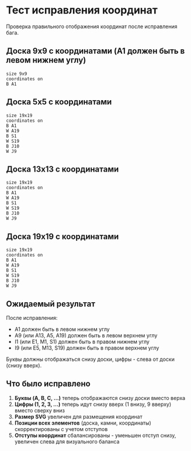 # Тест исправления координат

Проверка правильного отображения координат после исправления бага.

## Доска 9x9 с координатами (A1 должен быть в левом нижнем углу)

```goboard
size 9x9
coordinates on
B A1
```

## Доска 5x5 с координатами

```goboard
size 19x19
coordinates on
B A1
W A19
B S1
W S19
B J10
W J9
```

## Доска 13x13 с координатами

```goboard
size 19x19
coordinates on
B A1
W A19
B S1
W S19
B J10
W J9
```

## Доска 19x19 с координатами

```goboard
size 19x19
coordinates on
B A1
W A19
B S1
W S19
B J10
W J9
```

## Ожидаемый результат

После исправления:
- A1 должен быть в левом нижнем углу
- A9 (или A13, A5, A19) должен быть в левом верхнем углу  
- I1 (или E1, M1, S1) должен быть в правом нижнем углу
- I9 (или E5, M13, S19) должен быть в правом верхнем углу

Буквы должны отображаться снизу доски, цифры - слева от доски (снизу вверх).

## Что было исправлено

1. **Буквы (A, B, C, ...)** теперь отображаются снизу доски вместо верха
2. **Цифры (1, 2, 3, ...)** теперь идут снизу вверх (1 внизу, 9 вверху) вместо сверху вниз
3. **Размер SVG** увеличен для размещения координат
4. **Позиции всех элементов** (доска, камни, координаты) скорректированы с учетом отступов
5. **Отступы координат** сбалансированы - уменьшен отступ снизу, увеличен слева для визуального баланса
